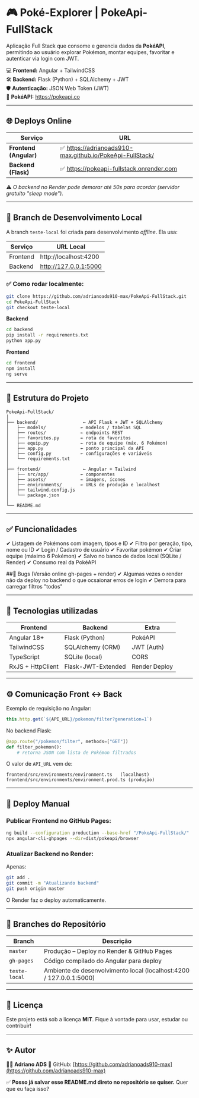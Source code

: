 
# 🎮 Poké-Explorer | PokeApi-FullStack

Aplicação Full Stack que consome e gerencia dados da **PokéAPI**, permitindo ao usuário explorar Pokémon, montar equipes, favoritar e autenticar via login com JWT.

💻 **Frontend:** Angular + TailwindCSS  
🛠 **Backend:** Flask (Python) + SQLAlchemy + JWT  
🛡 **Autenticação:** JSON Web Token (JWT)  
🐍 **PokéAPI:** https://pokeapi.co  

---

## 🌐 Deploys Online

| Serviço       | URL |
|--------------|-----|
| **Frontend (Angular)** | ✅ https://adrianoads910-max.github.io/PokeApi-FullStack/ |
| **Backend (Flask)**    | ✅ https://pokeapi-fullstack.onrender.com |

⚠ *O backend no Render pode demorar até 50s para acordar (servidor gratuito "sleep mode").*

---

## 🧪 Branch de Desenvolvimento Local

A branch `teste-local` foi criada para desenvolvimento *offline*. Ela usa:

| Serviço      | URL Local |
|--------------|-----------|
| Frontend     | http://localhost:4200 |
| Backend      | http://127.0.0.1:5000 |

### ✅ Como rodar localmente:

```bash
git clone https://github.com/adrianoads910-max/PokeApi-FullStack.git
cd PokeApi-FullStack
git checkout teste-local
````

**Backend**

```bash
cd backend
pip install -r requirements.txt
python app.py
```

**Frontend**

```bash
cd frontend
npm install
ng serve
```

---

## 🧱 Estrutura do Projeto

```
PokeApi-FullStack/
│
├── backend/                 ← API Flask + JWT + SQLAlchemy
│   ├── models/             ← modelos / tabelas SQL
│   ├── routes/             ← endpoints REST
│   ├── favorites.py        ← rota de favoritos
│   ├── equip.py            ← rota de equipe (máx. 6 Pokémon)
│   ├── app.py              ← ponto principal da API
│   ├── config.py           ← configurações e variáveis
│   └── requirements.txt
│
├── frontend/                ← Angular + Tailwind
│   ├── src/app/            ← componentes
│   ├── assets/             ← imagens, ícones
│   ├── environments/       ← URLs de produção e localhost
│   ├── tailwind.config.js
│   └── package.json
│
└── README.md
```

---

## ✅ Funcionalidades

✔ Listagem de Pokémons com imagem, tipos e ID
✔ Filtro por geração, tipo, nome ou ID
✔ Login / Cadastro de usuário
✔ Favoritar pokémon
✔ Criar equipe (máximo 6 Pokémon)
✔ Salvo no banco de dados local (SQLite / Render)
✔ Consumo real da PokéAPI


##🐜 Bugs (Versão online gh-pages + render)
✔ Algumas vezes o render não da deploy no backend o que ocsaionar erros de login
✔ Demora para carregar filtros "todos"

---

## 🧠 Tecnologias utilizadas

| Frontend          | Backend            | Extra         |
| ----------------- | ------------------ | ------------- |
| Angular 18+       | Flask (Python)     | PokéAPI       |
| TailwindCSS       | SQLAlchemy (ORM)   | JWT (Auth)    |
| TypeScript        | SQLite (local)     | CORS          |
| RxJS + HttpClient | Flask-JWT-Extended | Render Deploy |

---

## ⚙ Comunicação Front ↔ Back

Exemplo de requisição no Angular:

```typescript
this.http.get(`${API_URL}/pokemon/filter?generation=1`)
```

No backend Flask:

```python
@app.route("/pokemon/filter", methods=["GET"])
def filter_pokemon():
    # retorna JSON com lista de Pokémon filtrados
```

O valor de `API_URL` vem de:

```
frontend/src/environments/environment.ts   (localhost)
frontend/src/environments/environment.prod.ts (produção)
```

---

## 🚀 Deploy Manual

### Publicar **Frontend** no GitHub Pages:

```bash
ng build --configuration production --base-href "/PokeApi-FullStack/"
npx angular-cli-ghpages --dir=dist/pokeapi/browser
```

### Atualizar **Backend** no Render:

Apenas:

```bash
git add .
git commit -m "Atualizando backend"
git push origin master
```

O Render faz o deploy automaticamente.

---

## 📌 Branches do Repositório

| Branch        | Descrição                                                           |
| ------------- | ------------------------------------------------------------------- |
| `master`      | Produção – Deploy no Render & GitHub Pages                          |
| `gh-pages`    | Código compilado do Angular para deploy                             |
| `teste-local` | Ambiente de desenvolvimento local (localhost:4200 / 127.0.0.1:5000) |

---

## 📄 Licença

Este projeto está sob a licença **MIT**.
Fique à vontade para usar, estudar ou contribuir!

---

## ✨ Autor

👨‍💻 **Adriano ADS**
📌 GitHub: [https://github.com/adrianoads910-max](https://github.com/adrianoads910-max)



✅ **Posso já salvar esse README.md direto no repositório se quiser.** Quer que eu faça isso?
```
